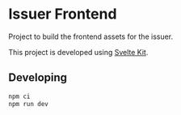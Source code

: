 # Issuer Frontend

Project to build the frontend assets for the issuer.

This project is developed using [Svelte Kit](https://kit.svelte.dev/).

## Developing

```bash
npm ci
npm run dev
```
